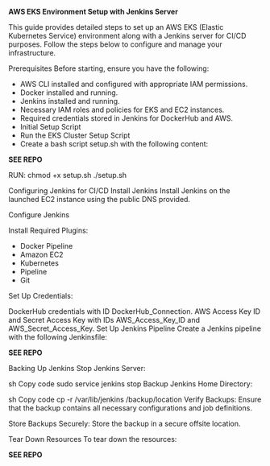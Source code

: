 **AWS EKS Environment Setup with Jenkins Server**

This guide provides detailed steps to set up an AWS EKS (Elastic Kubernetes Service) environment along with a Jenkins server for CI/CD purposes. Follow the steps below to configure and manage your infrastructure.

Prerequisites
Before starting, ensure you have the following:

- AWS CLI installed and configured with appropriate IAM permissions.
- Docker installed and running.
- Jenkins installed and running.
- Necessary IAM roles and policies for EKS and EC2 instances.
- Required credentials stored in Jenkins for DockerHub and AWS.
- Initial Setup Script
- Run the EKS Cluster Setup Script
- Create a bash script setup.sh with the following content:

**SEE REPO**

RUN: chmod +x setup.sh
./setup.sh

Configuring Jenkins for CI/CD
Install Jenkins
Install Jenkins on the launched EC2 instance using the public DNS provided.

Configure Jenkins

Install Required Plugins:

- Docker Pipeline
- Amazon EC2
- Kubernetes
- Pipeline
- Git
  
Set Up Credentials:

DockerHub credentials with ID DockerHub_Connection.
AWS Access Key ID and Secret Access Key with IDs AWS_Access_Key_ID and AWS_Secret_Access_Key.
Set Up Jenkins Pipeline
Create a Jenkins pipeline with the following Jenkinsfile:

**SEE REPO**

Backing Up Jenkins
Stop Jenkins Server:

sh
Copy code
sudo service jenkins stop
Backup Jenkins Home Directory:

sh
Copy code
cp -r /var/lib/jenkins /backup/location
Verify Backups:
Ensure that the backup contains all necessary configurations and job definitions.

Store Backups Securely:
Store the backup in a secure offsite location.

Tear Down Resources
To tear down the resources:

**SEE REPO**
